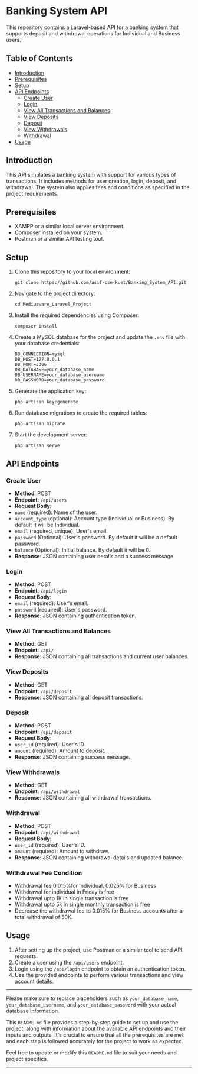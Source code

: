 # Banking System API

This repository contains a Laravel-based API for a banking system that supports deposit and withdrawal operations for Individual and Business users.

## Table of Contents

-   [Introduction](#introduction)
-   [Prerequisites](#prerequisites)
-   [Setup](#setup)
-   [API Endpoints](#api-endpoints)
    -   [Create User](#create-user)
    -   [Login](#login)
    -   [View All Transactions and Balances](#view-all-transactions-and-balances)
    -   [View Deposits](#view-deposits)
    -   [Deposit](#deposit)
    -   [View Withdrawals](#view-withdrawals)
    -   [Withdrawal](#withdrawal)
-   [Usage](#usage)

## Introduction

This API simulates a banking system with support for various types of transactions. It includes methods for user creation, login, deposit, and withdrawal. The system also applies fees and conditions as specified in the project requirements.

## Prerequisites

-   XAMPP or a similar local server environment.
-   Composer installed on your system.
-   Postman or a similar API testing tool.

## Setup

1.  Clone this repository to your local environment:

    ```shell
    git clone https://github.com/asif-cse-kuet/Banking_System_API.git
    ```

2.  Navigate to the project directory:

    ```shell
    cd Mediusware_Laravel_Project
    ```

3.  Install the required dependencies using Composer:

    ```shell
    composer install
    ```

4.  Create a MySQL database for the project and update the `.env` file with your database credentials:

    ```shell
    DB_CONNECTION=mysql
    DB_HOST=127.0.0.1
    DB_PORT=3306
    DB_DATABASE=your_database_name
    DB_USERNAME=your_database_username
    DB_PASSWORD=your_database_password
    ```

5.  Generate the application key:

    ```shell
    php artisan key:generate
    ```

6.  Run database migrations to create the required tables:

    ```shell
    php artisan migrate
    ```

7.  Start the development server:

    ```shell
    php artisan serve
    ```

## API Endpoints

### Create User

-   **Method**: POST
-   **Endpoint**: `/api/users`
-   **Request Body**:
-   `name` (required): Name of the user.
-   `account_type` (optional): Account type (Individual or Business). By default it will be Individual.
-   `email` (required, unique): User's email.
-   `password` (Optional): User's password. By default it will be a default password.
-   `balance` (Optional): Initial balance. By default it will be 0.
-   **Response**: JSON containing user details and a success message.

### Login

-   **Method**: POST
-   **Endpoint**: `/api/login`
-   **Request Body**:
-   `email` (required): User's email.
-   `password` (required): User's password.
-   **Response**: JSON containing authentication token.

### View All Transactions and Balances

-   **Method**: GET
-   **Endpoint**: `/api/`
-   **Response**: JSON containing all transactions and current user balances.

### View Deposits

-   **Method**: GET
-   **Endpoint**: `/api/deposit`
-   **Response**: JSON containing all deposit transactions.

### Deposit

-   **Method**: POST
-   **Endpoint**: `/api/deposit`
-   **Request Body**:
-   `user_id` (required): User's ID.
-   `amount` (required): Amount to deposit.
-   **Response**: JSON containing success message.

### View Withdrawals

-   **Method**: GET
-   **Endpoint**: `/api/withdrawal`
-   **Response**: JSON containing all withdrawal transactions.

### Withdrawal

-   **Method**: POST
-   **Endpoint**: `/api/withdrawal`
-   **Request Body**:
-   `user_id` (required): User's ID.
-   `amount` (required): Amount to withdraw.
-   **Response**: JSON containing withdrawal details and updated balance.

### Withdrawal Fee Condition

-   Withdrawal fee 0.015%for Individual, 0.025% for Business
-   Withdrawal for individual in Friday is free
-   Withdrawal upto 1K in single transaction is free
-   Withdrawal upto 5k in single monthly transaction is free
-   Decrease the withdrawal fee to 0.015% for Business accounts after a total withdrawal of 50K.

## Usage

1. After setting up the project, use Postman or a similar tool to send API requests.
2. Create a user using the `/api/users` endpoint.
3. Login using the `/api/login` endpoint to obtain an authentication token.
4. Use the provided endpoints to perform various transactions and view account details.

---

Please make sure to replace placeholders such as `your_database_name`, `your_database_username`, and `your_database_password` with your actual database information.

This `README.md` file provides a step-by-step guide to set up and use the project, along with information about the available API endpoints and their inputs and outputs. It's crucial to ensure that all the prerequisites are met and each step is followed accurately for the project to work as expected.

Feel free to update or modify this `README.md` file to suit your needs and project specifics.

---
